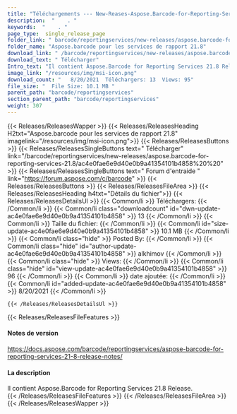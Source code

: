 ```yaml
---
title: "Téléchargements --- New-Reases-Aspose.Barcode-for-Reporting-Services-21.8." 
description:  "    . " 
keywords:  "    . " 
page_type:  single_release_page
folder_link: " barcode/reportingservices/new-releases/aspose.barcode-for-reporting-services-21.8/"
folder_name: "Aspose.barcode pour les services de rapport 21.8"
download_link: " /barcode/reportingservices/new-releases/aspose.barcode-for-reporting-services-21.8/ac4e0fae6e9d40e0b9a41354101b4858"
download_text: " Télécharger"
Intro_text: "Il contient Aspose.Barcode for Reporting Services 21.8 Release."
image_link: "/resources/img/msi-icon.png"
download_count: "   8/20/2021  Téléchargers: 13  Views: 95"
file_size: "  File Size: 10.1 MB "
parent_path: "barcode/reportingservices"
section_parent_path: "barcode/reportingservices"
weight: 307
---
```


{{< Releases/ReleasesWapper >}}
  {{< Releases/ReleasesHeading H2txt="Aspose.barcode pour les services de rapport 21.8" imagelink="/resources/img/msi-icon.png">}}
  {{< Releases/ReleasesButtons >}}
    {{< Releases/ReleasesSingleButtons text=" Télécharger" link="/barcode/reportingservices/new-releases/aspose.barcode-for-reporting-services-21.8/ac4e0fae6e9d40e0b9a41354101b4858%20%20" >}}
    {{< Releases/ReleasesSingleButtons text=" Forum d'entraide " link="https://forum.aspose.com/c/barcode" >}}
  {{< Releases/ReleasesButtons >}}
  {{< Releases/ReleasesFileArea >}}
    {{< Releases/ReleasesHeading h4txt="Détails du fichier">}}
    {{< Releases/ReleasesDetailsUl >}}
            {{< Common/li  >}} Téléchargers: {{< /Common/li >}} 
      {{< Common/li class="downloadcount" id="dwn-update-ac4e0fae6e9d40e0b9a41354101b4858" >}} 13 {{< /Common/li >}} 
      {{< Common/li  >}} Taille du fichier: {{< /Common/li >}} 
      {{< Common/li id="size-update-ac4e0fae6e9d40e0b9a41354101b4858" >}} 10.1 MB {{< /Common/li >}} 
      {{< Common/li  class="hide" >}} Posted By: {{< /Common/li >}} 
      {{< Common/li class="hide" id="author-update-ac4e0fae6e9d40e0b9a41354101b4858" >}} alkhimov {{< /Common/li >}} 
      {{< Common/li class="hide"  >}} Views: {{< /Common/li >}} 
      {{< Common/li class="hide" id="view-update-ac4e0fae6e9d40e0b9a41354101b4858" >}} 96 {{< /Common/li >}} 
      {{< Common/li  >}} date ajoutée: {{< /Common/li >}} 
      {{< Common/li id="added-update-ac4e0fae6e9d40e0b9a41354101b4858" >}} 8/20/2021 {{< /Common/li >}} 

    {{< /Releases/ReleasesDetailsUl >}}

  {{< Releases/ReleasesFileFeatures >}}
      <h4>Notes de version</h4><div><a href="https://docs.aspose.com/barcode/reportingservices/aspose-barcode-for-reporting-services-21-8-release-notes/">https://docs.aspose.com/barcode/reportingservices/aspose-barcode-for-reporting-services-21-8-release-notes/</a></div><h4>La description</h4><div class="HTMLDescription">Il contient Aspose.Barcode for Reporting Services 21.8 Release.</div>
  {{< /Releases/ReleasesFileFeatures >}}
 {{< /Releases/ReleasesFileArea >}}
{{< /Releases/ReleasesWapper >}}


